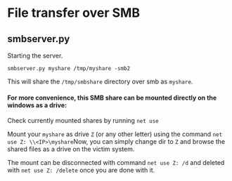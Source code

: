 # File transfer over SMB

## smbserver.py

Starting the server. 

```text
smbserver.py myshare /tmp/myshare -smb2 
```

This will share the `/tmp/smbshare` directory over smb as `myshare`.

#### For more convenience, this SMB share can be mounted directly on the windows as a drive:

Check currently mounted shares by running `net use`

Mount your `myshare` as drive `Z` \(or any other letter\) using the command `net use Z: \\<IP>\myshare`Now, you can simply change dir to `Z` and browse the shared files as a drive on the victim system.

The mount can be disconnected with command `net use Z: /d` and deleted with `net use Z: /delete` once you are done with it.



